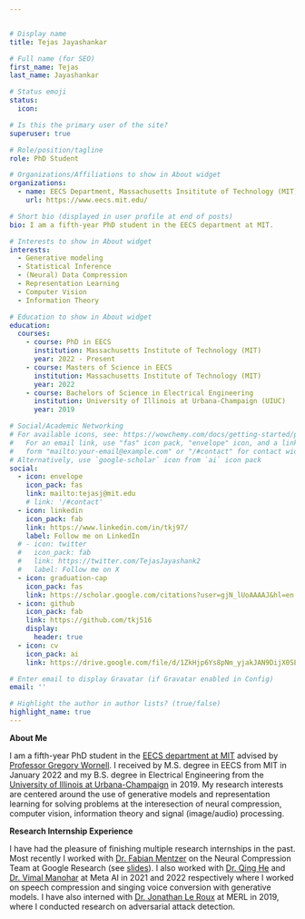 ```yaml
---


# Display name
title: Tejas Jayashankar

# Full name (for SEO)
first_name: Tejas
last_name: Jayashankar

# Status emoji
status:
  icon:

# Is this the primary user of the site?
superuser: true

# Role/position/tagline
role: PhD Student

# Organizations/Affiliations to show in About widget
organizations:
  - name: EECS Department, Massachusetts Insititute of Technology (MIT)
    url: https://www.eecs.mit.edu/

# Short bio (displayed in user profile at end of posts)
bio: I am a fifth-year PhD student in the EECS department at MIT.

# Interests to show in About widget
interests:
  - Generative modeling
  - Statistical Inference
  - (Neural) Data Compression
  - Representation Learning
  - Computer Vision
  - Information Theory

# Education to show in About widget
education:
  courses:
    - course: PhD in EECS
      institution: Massachusetts Institute of Technology (MIT)
      year: 2022 - Present
    - course: Masters of Science in EECS
      institution: Massachusetts Institute of Technology (MIT)
      year: 2022
    - course: Bachelors of Science in Electrical Engineering
      institution: University of Illinois at Urbana-Champaign (UIUC)
      year: 2019

# Social/Academic Networking
# For available icons, see: https://wowchemy.com/docs/getting-started/page-builder/#icons
#   For an email link, use "fas" icon pack, "envelope" icon, and a link in the
#   form "mailto:your-email@example.com" or "/#contact" for contact widget.
# Alternatively, use `google-scholar` icon from `ai` icon pack
social:
  - icon: envelope
    icon_pack: fas
    link: mailto:tejasj@mit.edu
    # link: '/#contact'
  - icon: linkedin
    icon_pack: fab
    link: https://www.linkedin.com/in/tkj97/
    label: Follow me on LinkedIn
  # - icon: twitter
  #   icon_pack: fab
  #   link: https://twitter.com/TejasJayashank2
  #   label: Follow me on X
  - icon: graduation-cap
    icon_pack: fas
    link: https://scholar.google.com/citations?user=gjN_lUoAAAAJ&hl=en
  - icon: github
    icon_pack: fab
    link: https://github.com/tkj516
    display:
      header: true
  - icon: cv
    icon_pack: ai
    link: https://drive.google.com/file/d/1ZkHjp6Ys8pNm_yjakJAN9DijX0SEkEmn/view?usp=sharing

# Enter email to display Gravatar (if Gravatar enabled in Config)
email: ''

# Highlight the author in author lists? (true/false)
highlight_name: true
---
```


**About Me**

I am a fifth-year PhD student in the [EECS department at MIT](https://www.eecs.mit.edu/) 
advised by [Professor Gregory Wornell](http://allegro.mit.edu/~gww/). I received by M.S. 
degree in EECS from MIT in January 2022 and my B.S. degree in Electrical Engineering from 
the [University of Illinois at Urbana-Champaign](https://ece.illinois.edu/) in 2019. My 
research interests are centered around the use of generative models and representation learning for solving
problems at the interesection of neural compression, computer vision, information 
theory and signal (image/audio) processing. 

**Research Internship Experience**

I have had the pleasure of finishing multiple research internships in the past. Most recently
I worked with [Dr. Fabian Mentzer](https://fmentzer.github.io/) on the Neural Compression Team at Google Research (see [slides](https://docs.google.com/presentation/d/12mXjO50qHUXiuk062CGNG6gNwtfHcO86uYLYbCLQmms/edit?usp=sharing&resourcekey=0-onMp2_GuNQTqEIEbvpB1AA)). I also worked
with [Dr. Qing He](https://scholar.google.com/citations?user=kgyV1ucAAAAJ&hl=en) and [Dr. Vimal Manohar](https://scholar.google.com/citations?hl=en&user=8t3Ex0QAAAAJ&view_op=list_works&sortby=pubdate) at Meta AI in 2021 and 2022
respectively where I worked on speech compression and singing voice conversion with generative models.
I have also interned with [Dr. Jonathan Le Roux](https://www.jonathanleroux.org/) at MERL in 2019, where I conducted research on adversarial attack 
detection.